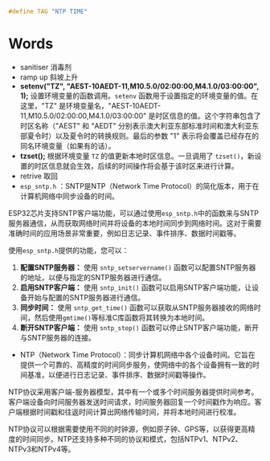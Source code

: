 ```C++
#define TAG "NTP TIME"

```




# Words
- sanitiser 消毒剂
- ramp up 斜坡上升
- **setenv("TZ", "AEST-10AEDT-11,M10.5.0/02:00:00,M4.1.0/03:00:00", 1);**
设置环境变量的函数调用。`setenv` 函数用于设置指定的环境变量的值。在这里，"TZ" 是环境变量名，"AEST-10AEDT-11,M10.5.0/02:00:00,M4.1.0/03:00:00" 是时区信息的值。这个字符串包含了时区名称（"AEST" 和 "AEDT" 分别表示澳大利亚东部标准时间和澳大利亚东部夏令时）以及夏令时的转换规则。最后的参数 "1" 表示将会覆盖已经存在的同名环境变量（如果有的话）。
- **tzset();**
根据环境变量 `TZ` 的值更新本地时区信息。一旦调用了 `tzset()`，新设置的时区信息就会生效，后续的时间操作将会基于该时区来进行计算。
- retrive 取回
- `esp_sntp.h` ：SNTP是NTP（Network Time Protocol）的简化版本，用于在计算机网络中同步设备的时间。<br>

ESP32芯片支持SNTP客户端功能，可以通过使用`esp_sntp.h`中的函数来与SNTP服务器通信，从而获取网络时间并将设备的本地时间同步到网络时间。这对于需要准确时间的应用场景非常重要，例如日志记录、事件排序、数据时间戳等。<br>

使用`esp_sntp.h`提供的功能，您可以：<br>
1. **配置SNTP服务器：** 使用 `sntp_setservername()` 函数可以配置SNTP服务器的地址，以便与指定的SNTP服务器进行通信。<br>
2. **启用SNTP客户端：** 使用 `sntp_init()` 函数可以启用SNTP客户端功能，让设备开始与配置的SNTP服务器进行通信。<br>
3. **同步时间：** 使用 `sntp_get_time()` 函数可以获取从SNTP服务器接收的网络时间，然后使用`gmtime()`等标准C库函数将其转换为本地时间。<br>
4. **断开SNTP客户端：** 使用 `sntp_stop()` 函数可以停止SNTP客户端功能，断开与SNTP服务器的连接。<br>
- NTP（Network Time Protocol）：同步计算机网络中各个设备时间。它旨在提供一个可靠的、高精度的时间同步服务，使网络中的各个设备拥有一致的时间基准，以便进行日志记录、事件排序、数据时间戳等操作。<br>

NTP协议采用客户端-服务器模型，其中有一个或多个时间服务器提供时间参考。客户端设备向时间服务器发送时间请求，时间服务器回复一个时间戳作为响应。客户端根据时间戳和往返时间计算出网络传输时间，并将本地时间进行校准。<br>

NTP协议可以根据需要使用不同的时钟源，例如原子钟、GPS等，以获得更高精度的时间同步。NTP还支持多种不同的协议和模式，包括NTPv1、NTPv2、NTPv3和NTPv4等。<br>

